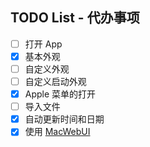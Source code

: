 TODO List - 代办事项
---
- [ ] 打开 App
- [x] 基本外观
- [ ] 自定义外观
- [ ] 自定义启动外观
- [x] Apple 菜单的打开
- [ ] 导入文件
- [x] 自动更新时间和日期
- [x] 使用 [MacWebUI](https://github.com/codecrafter-tl/MacWebUI)
